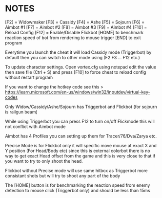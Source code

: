 # NOTES

[F2] = Widowmaker [F3] = Cassidy [F4] = Ashe [F5] = Sojourn 
[F6] = Aimbot #1 [F7] = Aimbot #2 [F8] = Aimbot #3 [F9] = Aimbot #4 
[F10] = Reload Config
[F12] = Enable/Disable Flickbot 
[HOME] to benchmark reaction speed of bot from rendering to mouse trigger 
[END] to exit program

Everytime you launch the cheat it will load Cassidy mode (Triggerbot) by default then you can switch to other mode using (F2 F3 ... F12 etc.)

To update character settings. Open vortex.cfg using notepad edit the value then save file (Ctrl + S) and 
press [F10] to force cheat to reload config without restart program 

If you want to change the hotkey code see this > https://learn.microsoft.com/en-us/windows/win32/inputdev/virtual-key-codes 

Only Widow/Cassidy/Ashe/Sojourn has Triggerbot and Flickbot  (for sojourn is railgun beam)

While using Triggerbot you can press F12 to turn on/off Flickmode this will not conflict with Aimbot mode

Aimbot has 4 Profiles you can setting up them for Tracer/76/Dva/Zarya etc.

Precise Mode is for Flickbot only it will specific move mouse at exact X and Y position (For Head/Body etc) 
since this is external colorbot there is no way to get exact Head offset from the game 
and this is very close to that if you want to try to only shoot the head.

Flickbot without Precise mode will use same hitbox as Triggerbot more consistant shots but will try to shoot any part of the body

The [HOME] button is for benchmarking the reaction speed from enemy detection to mouse click (Triggerbot only) and should be less than 15ms
